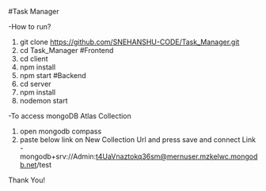 #Task Manager

-How to run?
1. git clone https://github.com/SNEHANSHU-CODE/Task_Manager.git
2. cd Task_Manager
#Frontend
1. cd client
2. npm install
3. npm start
#Backend
1. cd server
2. npm install
3. nodemon start

-To access mongoDB Atlas Collection

1. open mongodb compass
2. paste below link on New Collection Url and press save and connect
    Link - mongodb+srv://Admin:t4UaVnaztokq36sm@mernuser.mzkelwc.mongodb.net/test

Thank You!